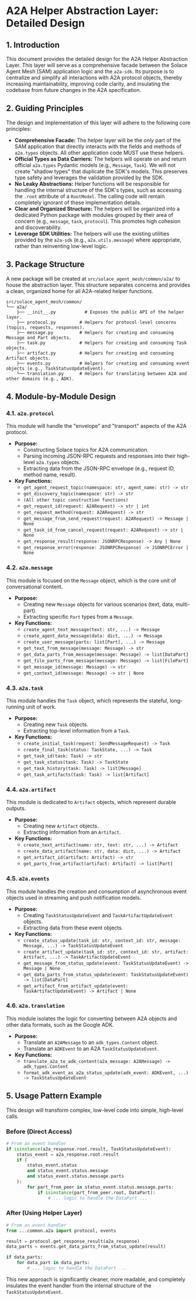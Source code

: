 # A2A Helper Abstraction Layer: Detailed Design

## 1. Introduction

This document provides the detailed design for the A2A Helper Abstraction Layer. This layer will serve as a comprehensive facade between the Solace Agent Mesh (SAM) application logic and the `a2a-sdk`. Its purpose is to centralize and simplify all interactions with A2A protocol objects, thereby increasing maintainability, improving code clarity, and insulating the codebase from future changes in the A2A specification.

## 2. Guiding Principles

The design and implementation of this layer will adhere to the following core principles:

*   **Comprehensive Facade:** The helper layer will be the *only* part of the SAM application that directly interacts with the fields and methods of `a2a.types` objects. All other application code MUST use these helpers.
*   **Official Types as Data Carriers:** The helpers will operate on and return official `a2a.types` Pydantic models (e.g., `Message`, `Task`). We will not create "shadow types" that duplicate the SDK's models. This preserves type safety and leverages the validation provided by the SDK.
*   **No Leaky Abstractions:** Helper functions will be responsible for handling the internal structure of the SDK's types, such as accessing the `.root` attribute of a `RootModel`. The calling code will remain completely ignorant of these implementation details.
*   **Clear and Organized Structure:** The helpers will be organized into a dedicated Python package with modules grouped by their area of concern (e.g., `message`, `task`, `protocol`). This promotes high cohesion and discoverability.
*   **Leverage SDK Utilities:** The helpers will use the existing utilities provided by the `a2a-sdk` (e.g., `a2a.utils.message`) where appropriate, rather than reinventing low-level logic.

## 3. Package Structure

A new package will be created at `src/solace_agent_mesh/common/a2a/` to house the abstraction layer. This structure separates concerns and provides a clean, organized home for all A2A-related helper functions.

```
src/solace_agent_mesh/common/
└── a2a/
    ├── __init__.py           # Exposes the public API of the helper layer.
    ├── protocol.py         # Helpers for protocol-level concerns (topics, requests, responses).
    ├── message.py          # Helpers for creating and consuming Message and Part objects.
    ├── task.py             # Helpers for creating and consuming Task objects.
    ├── artifact.py         # Helpers for creating and consuming Artifact objects.
    ├── events.py           # Helpers for creating and consuming event objects (e.g., TaskStatusUpdateEvent).
    └── translation.py      # Helpers for translating between A2A and other domains (e.g., ADK).
```

## 4. Module-by-Module Design

### 4.1. `a2a.protocol`

This module will handle the "envelope" and "transport" aspects of the A2A protocol.

*   **Purpose:**
    *   Constructing Solace topics for A2A communication.
    *   Parsing incoming JSON-RPC requests and responses into their high-level `a2a.types` objects.
    *   Extracting data from the JSON-RPC envelope (e.g., request ID, method name, result).
*   **Key Functions:**
    *   `get_agent_request_topic(namespace: str, agent_name: str) -> str`
    *   `get_discovery_topic(namespace: str) -> str`
    *   `(All other topic construction functions)`
    *   `get_request_id(request: A2ARequest) -> str | int`
    *   `get_request_method(request: A2ARequest) -> str`
    *   `get_message_from_send_request(request: A2ARequest) -> Message | None`
    *   `get_task_id_from_cancel_request(request: A2ARequest) -> str | None`
    *   `get_response_result(response: JSONRPCResponse) -> Any | None`
    *   `get_response_error(response: JSONRPCResponse) -> JSONRPCError | None`

### 4.2. `a2a.message`

This module is focused on the `Message` object, which is the core unit of conversational content.

*   **Purpose:**
    *   Creating new `Message` objects for various scenarios (text, data, multi-part).
    *   Extracting specific `Part` types from a `Message`.
*   **Key Functions:**
    *   `create_agent_text_message(text: str, ...) -> Message`
    *   `create_agent_data_message(data: dict, ...) -> Message`
    *   `create_user_message(parts: list[Part], ...) -> Message`
    *   `get_text_from_message(message: Message) -> str`
    *   `get_data_parts_from_message(message: Message) -> list[DataPart]`
    *   `get_file_parts_from_message(message: Message) -> list[FilePart]`
    *   `get_message_id(message: Message) -> str`
    *   `get_context_id(message: Message) -> str | None`

### 4.3. `a2a.task`

This module handles the `Task` object, which represents the stateful, long-running unit of work.

*   **Purpose:**
    *   Creating new `Task` objects.
    *   Extracting top-level information from a `Task`.
*   **Key Functions:**
    *   `create_initial_task(request: SendMessageRequest) -> Task`
    *   `create_final_task(status: TaskState, ...) -> Task`
    *   `get_task_id(task: Task) -> str`
    *   `get_task_status(task: Task) -> TaskState`
    *   `get_task_history(task: Task) -> list[Message]`
    *   `get_task_artifacts(task: Task) -> list[Artifact]`

### 4.4. `a2a.artifact`

This module is dedicated to `Artifact` objects, which represent durable outputs.

*   **Purpose:**
    *   Creating new `Artifact` objects.
    *   Extracting information from an `Artifact`.
*   **Key Functions:**
    *   `create_text_artifact(name: str, text: str, ...) -> Artifact`
    *   `create_data_artifact(name: str, data: dict, ...) -> Artifact`
    *   `get_artifact_id(artifact: Artifact) -> str`
    *   `get_parts_from_artifact(artifact: Artifact) -> list[Part]`

### 4.5. `a2a.events`

This module handles the creation and consumption of asynchronous event objects used in streaming and push notification models.

*   **Purpose:**
    *   Creating `TaskStatusUpdateEvent` and `TaskArtifactUpdateEvent` objects.
    *   Extracting data from these event objects.
*   **Key Functions:**
    *   `create_status_update(task_id: str, context_id: str, message: Message, ...) -> TaskStatusUpdateEvent`
    *   `create_artifact_update(task_id: str, context_id: str, artifact: Artifact, ...) -> TaskArtifactUpdateEvent`
    *   `get_message_from_status_update(event: TaskStatusUpdateEvent) -> Message | None`
    *   `get_data_parts_from_status_update(event: TaskStatusUpdateEvent) -> list[DataPart]`
    *   `get_artifact_from_artifact_update(event: TaskArtifactUpdateEvent) -> Artifact | None`

### 4.6. `a2a.translation`

This module isolates the logic for converting between A2A objects and other data formats, such as the Google ADK.

*   **Purpose:**
    *   Translate an `A2AMessage` to an `adk_types.Content` object.
    *   Translate an `ADKEvent` to an A2A `TaskStatusUpdateEvent`.
*   **Key Functions:**
    *   `translate_a2a_to_adk_content(a2a_message: A2AMessage) -> adk_types.Content`
    *   `format_adk_event_as_a2a_status_update(adk_event: ADKEvent, ...) -> TaskStatusUpdateEvent`

## 5. Usage Pattern Example

This design will transform complex, low-level code into simple, high-level calls.

### Before (Direct Access)

```python
# From an event handler
if isinstance(a2a_response.root.result, TaskStatusUpdateEvent):
    status_event = a2a_response.root.result
    if (
        status_event.status
        and status_event.status.message
        and status_event.status.message.parts
    ):
        for part_from_peer in status_event.status.message.parts:
            if isinstance(part_from_peer.root, DataPart):
                # ... logic to handle the DataPart ...
```

### After (Using Helper Layer)

```python
# From an event handler
from ...common.a2a import protocol, events

result = protocol.get_response_result(a2a_response)
data_parts = events.get_data_parts_from_status_update(result)

if data_parts:
    for data_part in data_parts:
        # ... logic to handle the DataPart ...
```

This new approach is significantly cleaner, more readable, and completely insulates the event handler from the internal structure of the `TaskStatusUpdateEvent`.
